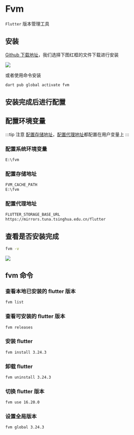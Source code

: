 # Fvm

`Flutter` 版本管理工具

## 安装

[Github 下载地址](https://github.com/leoafarias/fvm/releases)，我们选择下图红框的文件下载进行安装

<Image src="https://cdn.ddlazy.cn/fastboot/2023/09/05/1693879437/fvm.png"></Image>

或者使用命令安装

```bash
dart pub global activate fvm

```

## 安装完成后进行配置

## 配置环境变量

:::tip 注意
[配置存储地址](/blog/utils/fvm#配置存储地址)，[配置代理地址](/blog/utils/fvm#配置代理地址)都配置在用户变量上
:::

### 配置系统环境变量

```txt
E:\fvm
```

### 配置存储地址

```txt
FVM_CACHE_PATH
E:\fvm
```

### 配置代理地址

```txt
FLUTTER_STORAGE_BASE_URL
https://mirrors.tuna.tsinghua.edu.cn/flutter
```

## 查看是否安装完成

```bash
fvm -v
```

<Image src="https://cdn.ddlazy.cn/fastboot/2023/09/05/1693879973/fvm-version.png"></Image>

## fvm 命令

### 查看本地已安装的 flutter 版本

```bash
fvm list
```

### 查看可安装的 flutter 版本

```bash
fvm releases
```

### 安装 flutter

```bash
fvm install 3.24.3
```

### 卸载 flutter

```bash
fvm uninstall 3.24.3
```

### 切换 flutter 版本

```bash
fvm use 16.20.0
```

### 设置全局版本

```bash
fvm global 3.24.3
```
